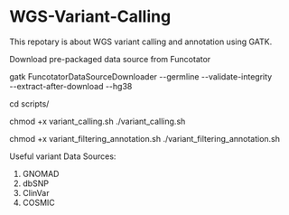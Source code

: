 # WGS-Variant-Calling

This repotary is about WGS variant calling and annotation using GATK.


Download pre-packaged data source from Funcotator

gatk FuncotatorDataSourceDownloader --germline --validate-integrity \
						--extract-after-download --hg38


cd scripts/

chmod +x variant_calling.sh
./variant_calling.sh

chmod +x variant_filtering_annotation.sh
./variant_filtering_annotation.sh


Useful variant Data Sources:
1) GNOMAD
2) dbSNP
3) ClinVar
4) COSMIC


